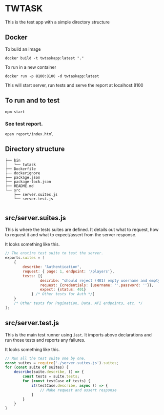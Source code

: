 # TWTASK

This is the test app with a simple directory structure

## Docker

To build an image

```shell
docker build -t twtaskapp:latest "." 
```

To run in a new container
```shell
docker run -p 8100:8100 -d twtaskapp:latest
```

This will start server, run tests and serve the report at localhost:8100

## To run and to test

```shell
npm start
```

### See test report.

```shell
open report/index.html
```


## Directory structure

```shell
├── bin
│   └── twtask
├── Dockerfile
├── dockerignore
├── package.json
├── package-lock.json
├── README.md
└── src
    ├── server.suites.js
    └── server.test.js


```
## src/server.suites.js

This is where the tests suites are defined. It details out what to request, how to request it and what to expect/assert from the server response.

It looks something like this.

```js
// The enstire test suite to test the server.
exports.suites = [
    {
        describe: "Authentication",
        request: { page: 1, endpoint: '/players'},
        tests: [{
                describe: "should reject (401) empty username and empty password",
                request: {credentials: {username: '',password: ''}},
                expect: {status: 401}
            } /* Other tests for Auth */]
    }
    /* Other tests for Pagination, Data, API endpoints, etc. */
];
```

## src/server.test.js

This is the main test runner using `Jest`. It imports above declarations and run those tests and reports any failures.

It looks something like this.

```js
// Run all the test suite one by one.
const suites = require('./server.suites.js').suites;
for (const suite of suites) {
	describe(suite.describe, () => {
		const tests = suite.tests;
		for (const testCase of tests) {
			it(testCase.describe, async () => {
                // Make request and assert response
            }
        }
    }
}
```